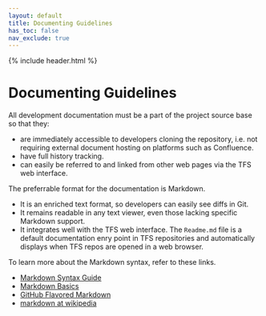 ```yaml
---
layout: default
title: Documenting Guidelines
has_toc: false
nav_exclude: true
---
```

{% include header.html %}

# Documenting Guidelines

All development documentation must be a part of the project source base so that they:
- are immediately accessible to developers cloning the repository, i.e. not requiring external document hosting on platforms such as Confluence.
- have full history tracking.
- can easily be referred to and linked from other web pages via the TFS web interface.

The preferrable format for the documentation is Markdown.
- It is an enriched text format, so developers can easily see diffs in Git.
- It remains readable in any text viewer, even those lacking specific Markdown support.
- It integrates well with the TFS web interface. The `Readme.md` file is a default documentation enry point in TFS repositories and automatically displays when TFS repos are opened in a web browser.

To learn more about the Markdown syntax, refer to these links.

 - [Markdown Syntax Guide](http://daringfireball.net/projects/markdown/syntax)
 - [Markdown Basics](http://daringfireball.net/projects/markdown/basics)
 - [GitHub Flavored Markdown](http://github.github.com/github-flavored-markdown/) 
 - [markdown at wikipedia](https://secure.wikimedia.org/wikipedia/en/wiki/Markdown)
